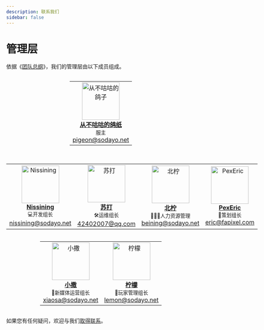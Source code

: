 ```yaml
---
description: 联系我们
sidebar: false
---
```

<style>
.center 
{
  width: auto;
  display: table;
  margin-left: auto;
  margin-right: auto;
}
</style>
# 管理层


依据《[团队总纲](main)》，我们的管理层由以下成员组成。

<div class="center">
<table>
  <tr>
    <td align="center"><a href="https://space.bilibili.com/280664902/"><img src="/img/leadership/Pigeon.jpg" width="100px;" alt="从不咕咕的鸽子"/><br /><b>从不咕咕的鸽纸</b></a><br /><small>服主</small><br /><a href="mailto:pigeon@sodayo.net" title="邮箱">pigeon@sodayo.net</a></td>
  </tr>
</table>
</div>
<div class="center">
<table>
  <tr>
    <td align="center"><a href="#"><img src="/img/leadership/Nissining.jpg" width="100px;" alt="Nissining"/><br /><b>Nissining</b></a><br /><small>💻开发组长</small><br /><a href="mailto:nissining@sodayo.net" title="邮箱">nissining@sodayo.net</a></td>
    <td align="center"><a href="https://space.bilibili.com/349401599/"><img src="/img/leadership/Suda.jpg" width="100px;" alt="苏打"/><br /><b>苏打</b></a><br /><small>🛠️运维组长</small><br /><a href="mailto:42402007@qq.com" title="邮箱">42402007@qq.com</a></td><br />
    <td align="center"><a href="https://space.bilibili.com/447373541"><img src="/img/leadership/BeiNing.jpg" width="100px;" alt="北柠"/><br /><b>北柠</b></a><br /><small>🧑‍🤝‍🧑人力资源管理</small><br /><a href="beining@sodayo.net" title="邮箱">beining@sodayo.net</a>
    <td align="center"><a href="https://space.bilibili.com/40170123"><img src="/img/leadership/PexEric.jpg" width="100px;" alt="PexEric"/><br /><b>PexEric</b></a><br /><small>📖策划组长</small><br /><a href="mailto:eric@fapixel.com" title="邮箱">eric@fapixel.com</a></td>
  </tr>
</table>
</div>
<div class="center">
<table>
  <tr>
    <td align="center"><a href="https://space.bilibili.com/358311473"><img src="/img/leadership/XiaoSa.jpg" width="100px;" alt="小撒"/><br /><b>小撒</b></a><br /><small>📢新媒体运营组长</small><br /><a href="mailto:xiaosa@sodayo.net" title="邮箱">xiaosa@sodayo.net</a></td>
    <td align="center"><a href="#"><img src="/img/leadership/lemon.jpg" width="100px;" alt="柠檬"/><br /><b>柠檬</b></a><br /><small>👮玩家管理组长</small><br /><a href="lemon@sodayo.net" title="邮箱">lemon@sodayo.net</a></td>
  </tr>
</table>
</div>

如果您有任何疑问，欢迎与我们[取得联系](/contact.html)。

